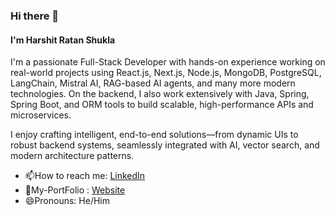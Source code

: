 ### Hi there 👋
#### I'm Harshit Ratan Shukla

I'm a passionate Full-Stack Developer with hands-on experience working on real-world projects using React.js, Next.js, Node.js, MongoDB, PostgreSQL, LangChain, Mistral AI, RAG-based AI agents, and many more modern technologies. On the backend, I also work extensively with Java, Spring, Spring Boot, and ORM tools to build scalable, high-performance APIs and microservices.

I enjoy crafting intelligent, end-to-end solutions—from dynamic UIs to robust backend systems, seamlessly integrated with AI, vector search, and modern architecture patterns.

- 📫How to reach me: [LinkedIn](https://www.linkedin.com/in/harshitratanshukla/)
- 🧧My-PortFolio : [Website](https://harshitratanshukla.vercel.app/)
- 😄Pronouns: He/Him
